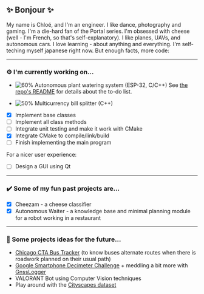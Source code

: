 ## ✨ Bonjour ✨

My name is Chloé, and I'm an engineer. I like dance, photography and gaming. I'm a die-hard fan of the Portal series. I'm obsessed with cheese (well - I'm French, so that's self-explanatory). I like planes, UAVs, and autonomous cars. I love learning - about anything and everything. I'm self-teching myself japanese right now. But enough facts, more code:

___

### :gear: I'm currently working on...
- ![60%](https://progress-bar.dev/60) Autonomous plant watering system (ESP-32, C/C++)
See [the repo's README](https://github.com/niwya/autonomous-plant-watering) for details about the to-do list.  

- ![50%](https://progress-bar.dev/50) Multicurrency bill splitter (C++)
- [X] Implement base classes
- [ ] Implement all class methods
- [ ] Integrate unit testing and make it work with CMake
- [X] Integrate CMake to compile/link/build
- [ ] Finish implementing the main program

For a nicer user experience:
- [ ] Design a GUI using Qt

___

### :heavy_check_mark: Some of my fun past projects are...
- [x] Cheezam - a cheese classifier
- [x] Autonomous Waiter - a knowledge base and minimal planning module for a robot working in a restaurant

___

### :thought_balloon: Some projects ideas for the future...
- [Chicago CTA Bus Tracker](https://www.transitchicago.com/developers/) (to know buses alternate routes when there is roadwork planned on their usual path)
- [Google Smartphone Decimeter Challenge](https://www.kaggle.com/competitions/smartphone-decimeter-2022) + meddling a bit more with [GnssLogger](https://play.google.com/store/apps/details?id=com.google.android.apps.location.gps.gnsslogger)
- VALORANT Bot using Computer Vision techniques
- Play around with the [Cityscapes dataset](https://www.cityscapes-dataset.com/)

<!--
**niwya/niwya** is a ✨ _special_ ✨ repository because its `README.md` (this file) appears on your GitHub profile.

Here are some ideas to get you started:

- 🔭 I’m currently working on ...
- 🌱 I’m currently learning ...
- 👯 I’m looking to collaborate on ...
- 🤔 I’m looking for help with ...
- 💬 Ask me about ...
- 📫 How to reach me: ...
- 😄 Pronouns: ...
- ⚡ Fun fact: ...
-->
